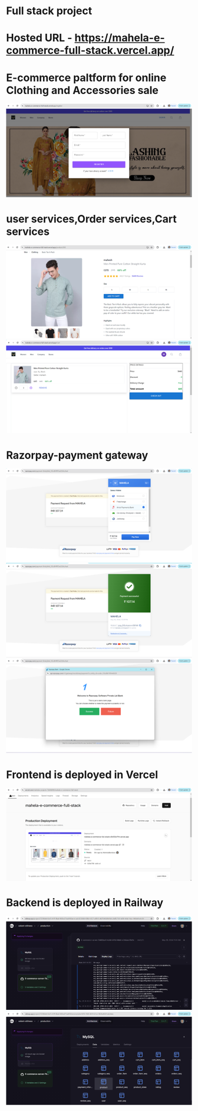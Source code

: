 # Full stack project
# Hosted URL - https://mahela-e-commerce-full-stack.vercel.app/

# E-commerce paltform for online Clothing and Accessories sale
<img src="img/6.png" />

# user services,Order services,Cart services
<img src="img/5.png" />
<img src="img/7.png" />

# Razorpay-payment gateway
<img src="img/10.png" />
<img src="img/9.png" />
<img src="img/8.png" />

# Frontend is deployed in Vercel
<img src="img/4.png" />

# Backend is deployed in Railway
<img src="img/2.png" />
<img src="img/3.png" />
